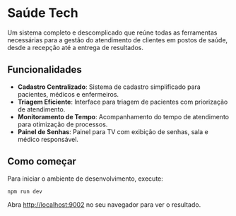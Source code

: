 # Saúde Tech

Um sistema completo e descomplicado que reúne todas as ferramentas necessárias para a gestão do atendimento de clientes em postos de saúde, desde a recepção até a entrega de resultados.

## Funcionalidades

- **Cadastro Centralizado**: Sistema de cadastro simplificado para pacientes, médicos e enfermeiros.
- **Triagem Eficiente**: Interface para triagem de pacientes com priorização de atendimento.
- **Monitoramento de Tempo**: Acompanhamento do tempo de atendimento para otimização de processos.
- **Painel de Senhas**: Painel para TV com exibição de senhas, sala e médico responsável.

## Como começar

Para iniciar o ambiente de desenvolvimento, execute:

```bash
npm run dev
```

Abra [http://localhost:9002](http://localhost:9002) no seu navegador para ver o resultado.
